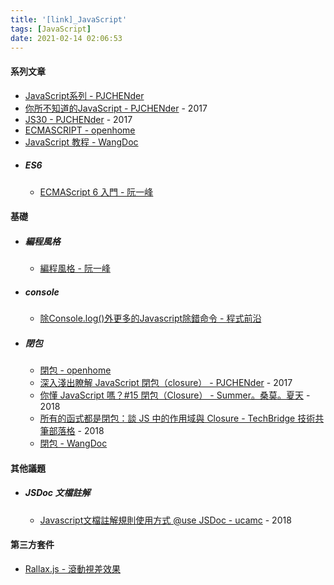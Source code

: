 ```yaml
---
title: '[link]_JavaScript'
tags: [JavaScript]
date: 2021-02-14 02:06:53
---
```


#### 系列文章
  - [JavaScript系列 - PJCHENder](https://pjchender.blogspot.com/p/blog-page_72.html)
  - [你所不知道的JavaScript - PJCHENder](https://pjchender.blogspot.com/2017/06/javascript-understanding-weird-part.html) - 2017
  - [JS30 - PJCHENder](https://pjchender.blogspot.com/2017/06/js30.html) - 2017
  - [ECMASCRIPT - openhome](https://openhome.cc/Gossip/ECMAScript/index.html)
  - [JavaScript 教程 - WangDoc](https://wangdoc.com/javascript/index.html)
  - ##### ES6
    - [ECMAScript 6 入門 - 阮一峰](https://es6.ruanyifeng.com/)

<!-- more -->
#### 基礎
  - ##### 編程風格
    - [編程風格 - 阮一峰](https://es6.ruanyifeng.com/#docs/style)
  - ##### console
    - [除Console.log()外更多的Javascript除錯命令 - 程式前沿](https://codertw.com/%E5%89%8D%E7%AB%AF%E9%96%8B%E7%99%BC/218950/)
    
  - ##### 閉包
    - [閉包 - openhome](https://openhome.cc/Gossip/JavaScript/Closure.html)
    - [深入淺出瞭解 JavaScript 閉包（closure） - PJCHENder](https://pjchender.blogspot.com/2017/05/javascript-closure.html) - 2017
    - [你懂 JavaScript 嗎？#15 閉包（Closure） - Summer。桑莫。夏天](https://cythilya.github.io/2018/10/22/closure/) - 2018
    - [所有的函式都是閉包：談 JS 中的作用域與 Closure - TechBridge 技術共筆部落格](https://blog.techbridge.cc/2018/12/08/javascript-closure/) - 2018
    - [閉包 - WangDoc](https://wangdoc.com/javascript/types/function.html#%E9%97%AD%E5%8C%85)

#### 其他議題
  - ##### JSDoc 文檔註解
    - [Javascript文檔註解規則使用方式 @use JSDoc - ucamc](https://www.ucamc.com/e-learning/javascript/250-javascript-use-jsdoc) - 2018

#### 第三方套件
  - [Rallax.js - 滾動視差效果](https://chriscavs.github.io/rallax-demo/)